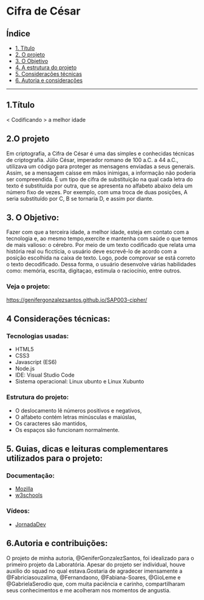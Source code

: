 # Cifra de César

## Índice

* [1. Título](#1-Título)
* [2. O projeto](#2-resumo-do-projeto)
* [3. O Objetivo ](#3-objetivos)
* [4. A estrutura do projeto](#4-a-estrutura-do-projeto)
* [5. Considerações técnicas](#5-considerações-técnicas)
* [6. Autoria e considerações](#6-Autoria-e-considerações)

***

## 1.Título

   < Codificando > a melhor idade

## 2.O projeto

Em criptografia, a Cifra de César é uma das simples e conhecidas técnicas de criptografia. Júlio César, imperador romano de 100 a.C. a 44
a.C., utilizava um código para proteger as mensagens enviadas a seus generais. Assim, se a mensagem caísse
em mãos inimigas, a informação não poderia ser compreendida. 
É um tipo de cifra de substituição na qual cada letra do texto é substituída por outra, que se apresenta
no alfabeto abaixo dela um número fixo de vezes. Por exemplo, com uma troca de duas posições, A seria
substituído por C, B se tornaria D, e assim por diante. 

## 3. O Objetivo:

Fazer com que a terceira idade, a melhor idade, esteja em contato com a tecnologia e, ao mesmo tempo,exercite e mantenha com saúde o que temos de mais valioso: o cérebro.
Por meio de um texto codificado que relata uma história real ou ficctícia, o usuário deve escrevê-lo de acordo com a posição escolhida na caixa de texto. Logo, pode comprovar se está correto o texto decodificado. Dessa forma, o usuário desenvolve várias habilidades como: memória, escrita, digitaçao, estimula o raciocínio, entre outros. 

### Veja o projeto:

https://genifergonzalezsantos.github.io/SAP003-cipher/


## 4 Considerações técnicas:

### Tecnologias usadas:

* HTML5
* CSS3
* Javascript (ES6)
* Node.js
* IDE: Visual Studio Code
* Sistema operacional: Linux ubunto e Linux Xubunto

### Estrutura do projeto:

* O deslocamento lê números positivos e negativos,
* O alfabeto contém letras minúsculas e maiúslas,
* Os caracteres são mantidos,
* Os espaços são funcionam normalmente.

## 5. Guias, dicas e leituras complementares utilizados para o projeto:

### Documentação:
* [Mozilla](https://developer.mozilla.org/pt-BR/)
* [w3schools](https://www.w3schools.com/)

### Vídeos:
* [JornadaDev](https://jornadadodev.com.br/)

## 6.Autoria e contribuições:
O projeto de minha autoria, @GeniferGonzalezSantos, foi idealizado para o primeiro projeto da Laboratória.
Apesar do projeto ser individual, houve auxilio do squad no qual estava.Gostaria de agradecer imensamente a @Fabriciasouzalima, @Fernandaono, @Fabiana-Soares, @GioLeme e @GabrielaSerodio que, com muita paciência e carinho, compartilharam seus conhecimentos e me acolheram nos momentos de angustia.